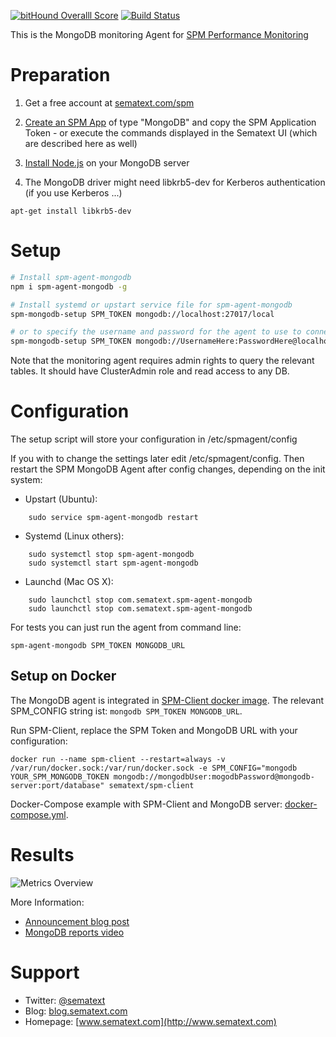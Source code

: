 [![bitHound Overalll Score](https://www.bithound.io/github/sematext/spm-agent-mongodb/badges/score.svg)](https://www.bithound.io/github/sematext/spm-agent-mongodb) [![Build Status](https://travis-ci.org/sematext/spm-agent-mongodb.svg?branch=master)](https://travis-ci.org/sematext/spm-agent-mongodb)

This is the MongoDB monitoring Agent for [SPM Performance Monitoring](http://sematext.com/spm/)

# Preparation 

1. Get a free account at [sematext.com/spm](https://apps.sematext.com/users-web/register.do)  

2. [Create an SPM App](https://apps.sematext.com/spm-reports/registerApplication.do) of type "MongoDB" and copy the SPM Application Token - or execute the commands displayed in the Sematext UI (which are described here as well)

3. [Install Node.js](https://nodejs.org/en/download/package-manager/) on your MongoDB server

4. The MongoDB driver might need libkrb5-dev for Kerberos authentication (if you use Kerberos ...)
```
apt-get install libkrb5-dev
```
# Setup 
```sh
# Install spm-agent-mongodb 
npm i spm-agent-mongodb -g

# Install systemd or upstart service file for spm-agent-mongodb
spm-mongodb-setup SPM_TOKEN mongodb://localhost:27017/local

# or to specify the username and password for the agent to use to connect to MongoDB
spm-mongodb-setup SPM_TOKEN mongodb://UsernameHere:PasswordHere@localhost:27017/DbNameHere
```
Note that the monitoring agent requires admin rights to query the relevant tables. It should have ClusterAdmin role and read access to any DB.

# Configuration 

The setup script will store your configuration in /etc/spmagent/config 

If you with to change the settings later edit /etc/spmagent/config. 
Then restart the SPM MongoDB Agent after config changes, depending on the init system:
- Upstart (Ubuntu):  
```
    sudo service spm-agent-mongodb restart 
```
- Systemd (Linux others):  
```
    sudo systemctl stop spm-agent-mongodb
    sudo systemctl start spm-agent-mongodb
```
- Launchd (Mac OS X): 
```
    sudo launchctl stop com.sematext.spm-agent-mongodb
    sudo launchctl stop com.sematext.spm-agent-mongodb
```

For tests you can just run the agent from command line:
```
spm-agent-mongodb SPM_TOKEN MONGODB_URL
```

## Setup on Docker

The MongoDB agent is integrated in [SPM-Client docker image](https://hub.docker.com/r/sematext/spm-client/).
The relevant SPM_CONFIG string ist: 
```mongodb SPM_TOKEN MONGODB_URL```. 

Run SPM-Client, replace the SPM Token and MongoDB URL with your configuration: 
```
docker run --name spm-client --restart=always -v /var/run/docker.sock:/var/run/docker.sock -e SPM_CONFIG="mongodb YOUR_SPM_MONGODB_TOKEN mongodb://mongodbUser:mogodbPassword@mongodb-server:port/database" sematext/spm-client
```

Docker-Compose example with SPM-Client and MongoDB server: [docker-compose.yml](https://github.com/sematext/docker-spm-client/blob/master/examples/mongodb/docker-compose.yml). 

# Results

![Metrics Overview](https://sematext.files.wordpress.com/2015/12/mongodb_overview.png)

More Information: 
- [Announcement blog post](http://blog.sematext.com/2015/12/16/mongodb-monitoring/) 
- [MongoDB reports video](https://www.youtube.com/watch?v=BIERrXzbiNM) 

# Support 

- Twitter: [@sematext](http://www.twitter.com/sematext)
- Blog: [blog.sematext.com](http://blog.sematext.com)
- Homepage: [www.sematext.com](http://www.sematext.com)
